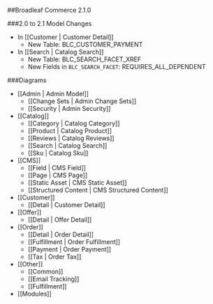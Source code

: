 ##Broadleaf Commerce 2.1.0

###2.0 to 2.1 Model Changes
- In [[Customer | Customer Detail]]
	- New Table: BLC_CUSTOMER_PAYMENT
- In [[Search | Catalog Search]]
	- New Table: BLC_SEARCH_FACET_XREF 
	- New Fields in `BLC_SEARCH_FACET`: REQUIRES_ALL_DEPENDENT 

###Diagrams
- [[Admin | Admin Model]]
	- [[Change Sets | Admin Change Sets]]
	- [[Security | Admin Security]]
- [[Catalog]]
 	- [[Category | Catalog Category]]
	- [[Product | Catalog Product]]
	- [[Reviews | Catalog Reviews]]
	- [[Search | Catalog Search]]
	- [[Sku | Catalog Sku]]
- [[CMS]]
	- [[Field | CMS Field]]		
	- [[Page | CMS Page]]
	- [[Static Asset | CMS Static Asset]]
	- [[Structured Content | CMS Structured Content]]
- [[Customer]]
	- [[Detail | Customer Detail]]
- [[Offer]]
	- [[Detail | Offer Detail]]
- [[Order]]
	- [[Detail | Order Detail]]
	- [[Fulfillment | Order Fulfillment]]
	- [[Payment | Order Payment]]
	- [[Tax | Order Tax]]
- [[Other]]
	- [[Common]]
	- [[Email Tracking]]
	- [[Fulfillment]]
- [[Modules]]